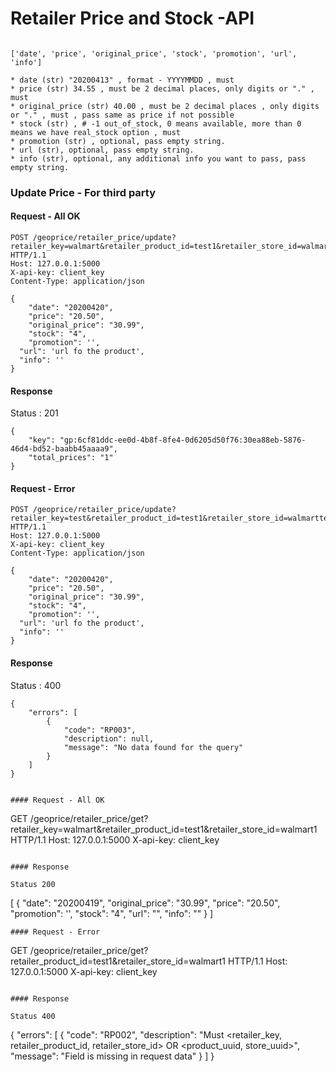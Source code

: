 # Retailer Price and Stock -API


```

['date', 'price', 'original_price', 'stock', 'promotion', 'url', 'info']

* date (str) "20200413" , format - YYYYMMDD , must
* price (str) 34.55 , must be 2 decimal places, only digits or "." , must 
* original_price (str) 40.00 , must be 2 decimal places , only digits or "." , must , pass same as price if not possible
* stock (str) , # -1 out_of_stock, 0 means available, more than 0 means we have real_stock option , must
* promotion (str) , optional, pass empty string.
* url (str), optional, pass empty string.
* info (str), optional, any additional info you want to pass, pass empty string.

```


### Update Price - For third party

#### Request - All OK

```
POST /geoprice/retailer_price/update?retailer_key=walmart&retailer_product_id=test1&retailer_store_id=walmart1 HTTP/1.1
Host: 127.0.0.1:5000
X-api-key: client_key
Content-Type: application/json

{
	"date": "20200420",
	"price": "20.50",
	"original_price": "30.99",
	"stock": "4",
	"promotion": '',
  "url": 'url fo the product',
  "info": ''
}

```

#### Response

Status : 201

```
{
    "key": "gp:6cf81ddc-ee0d-4b8f-8fe4-0d6205d50f76:30ea88eb-5876-46d4-bd52-baabb45aaaa9",
    "total_prices": "1"
}

```
#### Request - Error
```
POST /geoprice/retailer_price/update?retailer_key=test&retailer_product_id=test1&retailer_store_id=walmarttest HTTP/1.1
Host: 127.0.0.1:5000
X-api-key: client_key
Content-Type: application/json

{
	"date": "20200420",
	"price": "20.50",
	"original_price": "30.99",
	"stock": "4",
	"promotion": '',
  "url": 'url fo the product',
  "info": ''
}

```

#### Response

Status : 400

```
{
    "errors": [
        {
            "code": "RP003",
            "description": null,
            "message": "No data found for the query"
        }
    ]
}


#### Request - All OK

``` 
GET /geoprice/retailer_price/get?retailer_key=walmart&retailer_product_id=test1&retailer_store_id=walmart1 HTTP/1.1
Host: 127.0.0.1:5000
X-api-key: client_key

```

#### Response 

Status 200

``` 
[
    {
        "date": "20200419",
        "original_price": "30.99",
        "price": "20.50",
        "promotion": '',
        "stock": "4",
        "url": "",
        "info": ""
    }
]
```
#### Request - Error

``` 
GET /geoprice/retailer_price/get?retailer_product_id=test1&retailer_store_id=walmart1 HTTP/1.1
Host: 127.0.0.1:5000
X-api-key: client_key

```

#### Response 

Status 400

``` 
{
    "errors": [
        {
            "code": "RP002",
            "description": "Must <retailer_key, retailer_product_id, retailer_store_id> OR <product_uuid, store_uuid>",
            "message": "Field is missing in request data"
        }
    ]
}
```
